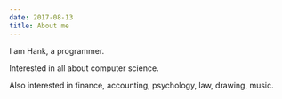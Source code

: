 ```yaml
---
date: 2017-08-13
title: About me
---
```


I am Hank, a programmer.

Interested in  all about computer science.

Also interested in finance, accounting, psychology, law, drawing, music.